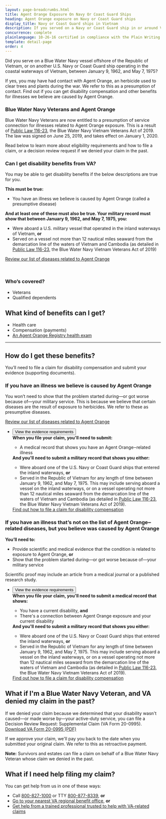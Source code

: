 ```yaml
---
layout: page-breadcrumbs.html
title: Agent Orange Exposure On Navy Or Coast Guard Ships
heading: Agent Orange exposure on Navy or Coast Guard ships
display_title: Navy or Coast Guard ships in Vietnam
description: If you served on a Navy or Coast Guard ship in or around Vietnam during the Vietnam Era, you may have been exposed to Agent Orange. Find out if you're eligible for VA disability pay and other benefits for illnesses related to contact with this herbicide.
concurrence: complete
plainlanguage: 10-26-16 certified in compliance with the Plain Writing Act
template: detail-page
order: 4
---
```


<div class="va-introtext">

Did you serve on a Blue Water Navy vessel offshore of the Republic of Vietnam, or on another U.S. Navy or Coast Guard ship operating in the coastal waterways of Vietnam, between January 9, 1962, and May 7, 1975? 

If yes, you may have had contact with Agent Orange, an herbicide used to clear trees and plants during the war. We refer to this as a presumption of contact. Find out if you can get disability compensation and other benefits for illnesses we believe are caused by Agent Orange.

</div>

<div class="usa-alert usa-alert-info">
  <div class="usa-alert-body">
    <h3 class="usa-alert-heading">Blue Water Navy Veterans and Agent Orange</h3>
    <p>Blue Water Navy Veterans are now entitled to a presumption of service connection for illnesses related to Agent Orange exposure. This is a result of <a href="https://www.congress.gov/bill/116th-congress/house-bill/299/text">Public Law 116-23</a>, the Blue Water Navy Vietnam Veterans Act of 2019. The law was signed on June 25, 2019, and takes effect on January 1, 2020.</p>
    <p>Read below to learn more about eligibility requirements and how to file a claim, or a decision review request if we denied your claim in the past.</p>
  </div>
</div>

<div class="feature" markdown="1">

### Can I get disability benefits from VA?

You may be able to get disability benefits if the below descriptions are true for you.

**This must be true:**
 - You have an illness we believe is caused by Agent Orange (called a presumptive disease)

**And at least one of these must also be true. Your military record must show that between January 9, 1962, and May 7, 1975, you:**
- Were aboard a U.S. military vessel that operated in the inland waterways of Vietnam, **or**
- Served on a vessel not more than 12 nautical miles seaward from the demarcation line of the waters of Vietnam and Cambodia (as detailed in [Public Law 116-23](https://www.congress.gov/bill/116th-congress/house-bill/299/text), the Blue Water Navy Vietnam Veterans Act of 2019)

[Review our list of diseases related to Agent Orange](/disability/eligibility/hazardous-materials-exposure/agent-orange/related-diseases/)

<br>

### Who’s covered?

- Veterans
- Qualified dependents

</div>

## What kind of benefits can I get?

- Health care
- Compensation (payments)
- [An Agent Orange Registry health exam](/disability/eligibility/hazardous-materials-exposure/agent-orange/registry-health-exam/)

-----

## How do I get these benefits?

You’ll need to file a claim for disability compensation and submit your evidence (supporting documents).<br>

### If you have an illness we believe is caused by Agent Orange

You won’t need to show that the problem started during—or got worse because of—your military service. This is because we believe that certain diseases are the result of exposure to herbicides. We refer to these as presumptive diseases. <br>

[Review our list of diseases related to Agent Orange](/disability/eligibility/hazardous-materials-exposure/agent-orange/related-diseases/)

<ul class="usa-accordion-bordered">
  <li>
    <button class="usa-accordion-button"
      aria-expanded="false"
      aria-controls="evidence-1">
      View the evidence requirements
    </button>
    <div id="evidence-1" class="usa-accordion-content">
      <strong>When you file your claim, you'll need to submit:</strong> <br>
      <ul>
        <li>A medical record that shows you have an Agent Orange‒related illness</li>
      </ul>
      <strong>And you'll need to submit a military record that shows you either:</strong>
      <ul>        
        <li>Were aboard one of the U.S. Navy or Coast Guard ships that entered the inland waterways, <strong>or</strong></li>
        <li>Served in the Republic of Vietnam for any length of time between January 9, 1962, and May 7, 1975. This may include serving aboard a vessel on the inland waterways, or on a vessel operating not more than 12 nautical miles seaward from the demarcation line of the waters of Vietnam and Cambodia (as detailed in <a href="https://www.congress.gov/bill/116th-congress/house-bill/299/text">Public Law 116-23</a>, the Blue Water Navy Vietnam Veterans Act of 2019).</li>
      </ul>
      <a href="https://vagov-content-pr-407.herokuapp.com/disability/how-to-file-claim/">Find out how to file a claim for disability compensation</a>
    </div>
  </li>
  </ul>

### If you have an illness that’s not on the list of Agent Orange‒related diseases, but you believe was caused by Agent Orange

**You’ll need to:**
- Provide scientific and medical evidence that the condition is related to exposure to Agent Orange, **or** <br>
- Show that the problem started during—or got worse because of—your military service

Scientific proof may include an article from a medical journal or a published research study. 

<ul class="usa-accordion-bordered">
  <li>
    <button class="usa-accordion-button"
      aria-expanded="false"
      aria-controls="evidence-2">
      View the evidence requirements
    </button>
    <div id="evidence-2" class="usa-accordion-content">
      <strong>When you file your claim, you'll need to submit a medical record that shows:</strong> <br>
      <ul>
        <li>You have a current disability, <strong>and</strong></li>
        <li>There's a connection between Agent Orange exposure and your current disability</li>
      </ul>          
      <strong>And you'll need to submit a military record that shows you either:</strong>      
      <ul>
        <li>Were aboard one of the U.S. Navy or Coast Guard ships that entered the inland waterways, <strong>or</strong></li>
        <li>Served in the Republic of Vietnam for any length of time between January 9, 1962, and May 7, 1975. This may include serving aboard a vessel on the inland waterways, or on a vessel operating not more than 12 nautical miles seaward from the demarcation line of the waters of Vietnam and Cambodia (as detailed in <a href="https://www.congress.gov/bill/116th-congress/house-bill/299/text">Public Law 116-23</a>, the Blue Water Navy Vietnam Veterans Act of 2019).</li>
      </ul>
      <a href="https://vagov-content-pr-407.herokuapp.com/disability/how-to-file-claim/">Find out how to file a claim for disability compensation</a>
    </div>
  </li>
  </ul>

## What if I'm a Blue Water Navy Veteran, and VA denied my claim in the past?

If we denied your claim because we determined that your disability wasn't caused—or made worse by—your active-duty service, you can file a Decision Review Request: Supplemental Claim (VA Form 20-0995). <br>
[Download VA Form 20-0995 (PDF)](https://www.vba.va.gov/pubs/forms/VBA-20-0995-ARE.pdf)

If we approve your claim, we'll pay you back to the date when you submitted your original claim. We refer to this as retroactive payment.

**Note:** Survivors and estates can file a claim on behalf of a Blue Water Navy Veteran whose claim we denied in the past.

## What if I need help filing my claim?
You can get help from us in one of these ways:
- Call <a href="tel:+1-800-827-1000">800-827-1000</a> or TTY <a href="tel:+18008778339">800-877-8339</a>, **or**
- [Go to your nearest VA regional benefit office](/find-locations/), **or**
- [Get help from a trained professional trusted to help with VA-related claims](/disability/get-help-filing-claim/)
